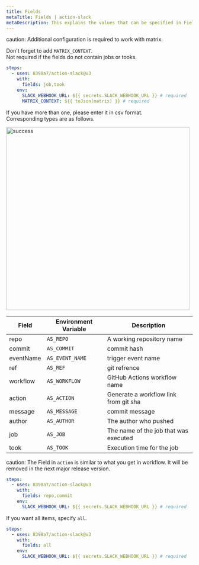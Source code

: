 ```yaml
---
title: Fields
metaTitle: Fields | action-slack
metaDescription: This explains the values that can be specified in Fields.
---
```


caution: Additional configuration is required to work with matrix.

Don't forget to add `MATRIX_CONTEXT`.  
Not required if the fields do not contain jobs or tooks.

```yaml
steps:
  - uses: 8398a7/action-slack@v3
    with:
      fields: job,took
    env:
      SLACK_WEBHOOK_URL: ${{ secrets.SLACK_WEBHOOK_URL }} # required
      MATRIX_CONTEXT: ${{ toJson(matrix) }} # required
```

If you have more than one, please enter it in csv format.  
Corresponding types are as follows.

<img width="495" alt="success" src="https://user-images.githubusercontent.com/8043276/84587112-64844800-ae57-11ea-8007-7ce83a91dae3.png" />

| Field     | Environment Variable    | Description                                                  |
| --------- | ----------------------- | ------------------------------------------------------------ |
| repo      | `AS_REPO`               | A working repository name                                    |
| commit    | `AS_COMMIT`             | commit hash                                                  |
| eventName | `AS_EVENT_NAME`         | trigger event name                                           |
| ref       | `AS_REF`                | git refrence                                                 |
| workflow  | `AS_WORKFLOW`           | GitHub Actions workflow name                                 |
| action    | `AS_ACTION`             | Generate a workflow link from git sha                        |
| message   | `AS_MESSAGE`            | commit message                                               |
| author    | `AS_AUTHOR`             | The author who pushed                                        |
| job       | `AS_JOB`                | The name of the job that was executed                        |
| took      | `AS_TOOK`               | Execution time for the job                                   |

caution: The Field in `action` is similar to what you get in workflow. It will be removed in the next major release version.

```yaml
steps:
  - uses: 8398a7/action-slack@v3
    with:
      fields: repo,commit
    env:
      SLACK_WEBHOOK_URL: ${{ secrets.SLACK_WEBHOOK_URL }} # required
```

If you want all items, specify `all`.

```yaml
steps:
  - uses: 8398a7/action-slack@v3
    with:
      fields: all
    env:
      SLACK_WEBHOOK_URL: ${{ secrets.SLACK_WEBHOOK_URL }} # required
```
